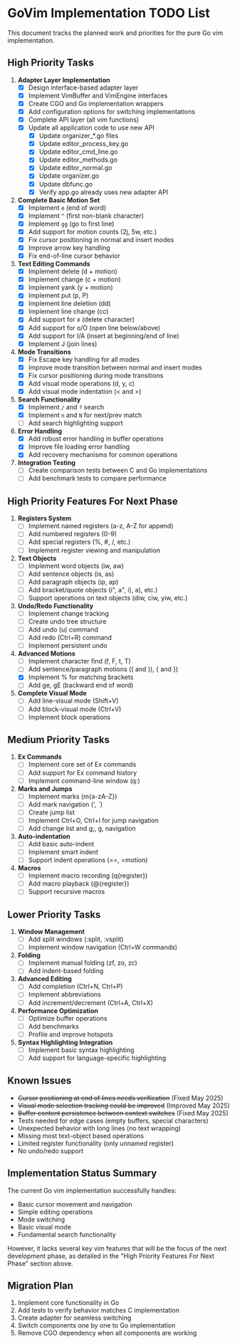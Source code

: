 # GoVim Implementation TODO List

This document tracks the planned work and priorities for the pure Go vim implementation.

## High Priority Tasks

1. **Adapter Layer Implementation**
   - [x] Design interface-based adapter layer
   - [x] Implement VimBuffer and VimEngine interfaces
   - [x] Create CGO and Go implementation wrappers
   - [x] Add configuration options for switching implementations
   - [x] Complete API layer (all vim functions)
   - [x] Update all application code to use new API
     - [x] Update organizer_*.go files
     - [x] Update editor_process_key.go
     - [x] Update editor_cmd_line.go
     - [x] Update editor_methods.go
     - [x] Update editor_normal.go
     - [x] Update organizer.go
     - [x] Update dbfunc.go
     - [x] Verify app.go already uses new adapter API

2. **Complete Basic Motion Set**
   - [x] Implement `e` (end of word)
   - [x] Implement `^` (first non-blank character)
   - [x] Implement `gg` (go to first line)
   - [x] Add support for motion counts (2j, 5w, etc.)
   - [x] Fix cursor positioning in normal and insert modes
   - [x] Improve arrow key handling
   - [x] Fix end-of-line cursor behavior

3. **Text Editing Commands**
   - [x] Implement delete (d + motion)
   - [x] Implement change (c + motion)
   - [x] Implement yank (y + motion)
   - [x] Implement put (p, P)
   - [x] Implement line deletion (dd)
   - [x] Implement line change (cc)
   - [x] Add support for x (delete character)
   - [x] Add support for o/O (open line below/above)
   - [x] Add support for I/A (insert at beginning/end of line)
   - [x] Implement J (join lines)

4. **Mode Transitions**
   - [x] Fix Escape key handling for all modes
   - [x] Improve mode transition between normal and insert modes
   - [x] Fix cursor positioning during mode transitions
   - [x] Add visual mode operations (d, y, c)
   - [x] Add visual mode indentation (< and >)

5. **Search Functionality**
   - [x] Implement `/` and `?` search
   - [x] Implement `n` and `N` for next/prev match
   - [ ] Add search highlighting support

6. **Error Handling**
   - [x] Add robust error handling in buffer operations
   - [x] Improve file loading error handling
   - [x] Add recovery mechanisms for common operations

7. **Integration Testing**
   - [ ] Create comparison tests between C and Go implementations
   - [ ] Add benchmark tests to compare performance

## High Priority Features For Next Phase

1. **Registers System**
   - [ ] Implement named registers (a-z, A-Z for append)
   - [ ] Add numbered registers (0-9)
   - [ ] Add special registers (%, #, /, etc.)
   - [ ] Implement register viewing and manipulation

2. **Text Objects**
   - [ ] Implement word objects (iw, aw)
   - [ ] Add sentence objects (is, as)
   - [ ] Add paragraph objects (ip, ap)
   - [ ] Add bracket/quote objects (i", a", i), a), etc.)
   - [ ] Support operations on text objects (diw, ciw, yiw, etc.)

3. **Undo/Redo Functionality**
   - [ ] Implement change tracking
   - [ ] Create undo tree structure
   - [ ] Add undo (u) command
   - [ ] Add redo (Ctrl+R) command
   - [ ] Implement persistent undo

4. **Advanced Motions**
   - [ ] Implement character find (f, F, t, T)
   - [ ] Add sentence/paragraph motions (( and )), { and })
   - [x] Implement % for matching brackets
   - [ ] Add ge, gE (backward end of word)

5. **Complete Visual Mode**
   - [ ] Add line-visual mode (Shift+V)
   - [ ] Add block-visual mode (Ctrl+V)
   - [ ] Implement block operations

## Medium Priority Tasks

1. **Ex Commands**
   - [ ] Implement core set of Ex commands
   - [ ] Add support for Ex command history
   - [ ] Implement command-line window (q:)

2. **Marks and Jumps**
   - [ ] Implement marks (m{a-zA-Z})
   - [ ] Add mark navigation (', `)
   - [ ] Create jump list
   - [ ] Implement Ctrl+O, Ctrl+I for jump navigation
   - [ ] Add change list and g;, g, navigation

3. **Auto-indentation**
   - [ ] Add basic auto-indent
   - [ ] Implement smart indent
   - [ ] Support indent operations (==, =motion)

4. **Macros**
   - [ ] Implement macro recording (q{register})
   - [ ] Add macro playback (@{register})
   - [ ] Support recursive macros

## Lower Priority Tasks

1. **Window Management**
   - [ ] Add split windows (:split, :vsplit)
   - [ ] Implement window navigation (Ctrl+W commands)

2. **Folding**
   - [ ] Implement manual folding (zf, zo, zc)
   - [ ] Add indent-based folding

3. **Advanced Editing**
   - [ ] Add completion (Ctrl+N, Ctrl+P)
   - [ ] Implement abbreviations
   - [ ] Add increment/decrement (Ctrl+A, Ctrl+X)

4. **Performance Optimization**
   - [ ] Optimize buffer operations
   - [ ] Add benchmarks
   - [ ] Profile and improve hotspots

5. **Syntax Highlighting Integration**
   - [ ] Implement basic syntax highlighting
   - [ ] Add support for language-specific highlighting

## Known Issues

- ~~Cursor positioning at end of lines needs verification~~ (Fixed May 2025)
- ~~Visual mode selection tracking could be improved~~ (Improved May 2025)
- ~~Buffer content persistence between context switches~~ (Fixed May 2025)
- Tests needed for edge cases (empty buffers, special characters)
- Unexpected behavior with long lines (no text wrapping)
- Missing most text-object based operations
- Limited register functionality (only unnamed register)
- No undo/redo support

## Implementation Status Summary

The current Go vim implementation successfully handles:
- Basic cursor movement and navigation
- Simple editing operations
- Mode switching
- Basic visual mode
- Fundamental search functionality

However, it lacks several key vim features that will be the focus of the next development phase,
as detailed in the "High Priority Features For Next Phase" section above.

## Migration Plan

1. Implement core functionality in Go
2. Add tests to verify behavior matches C implementation
3. Create adapter for seamless switching
4. Switch components one by one to Go implementation 
5. Remove CGO dependency when all components are working